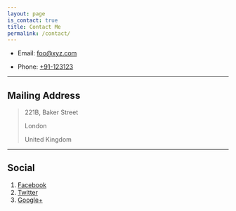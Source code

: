 ```yaml
---
layout: page
is_contact: true
title: Contact Me
permalink: /contact/
---
```


* Email: [foo@xyz.com](mailto:foo@xyz.com)

* Phone: [+91-123123](tel:+91-123123)

---

## Mailing Address

> 221B, Baker Street
>
> London
>
> United Kingdom

---

## Social

1. [Facebook](#)
2. [Twitter](#)
3. [Google+](#)
